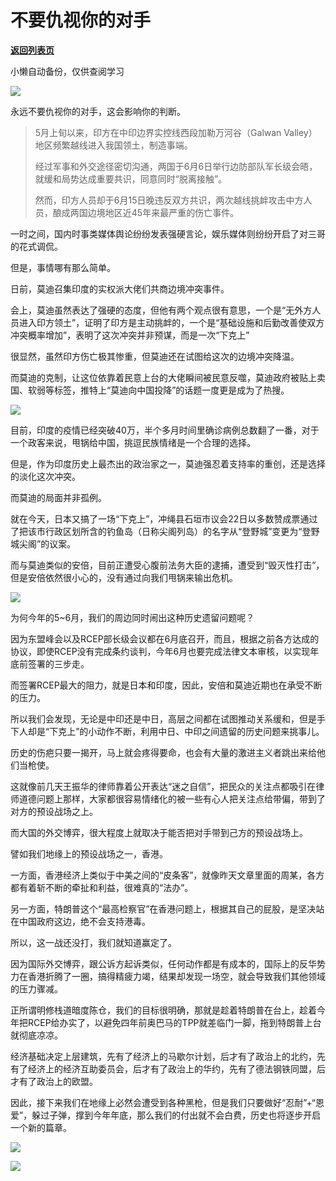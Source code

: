 # 不要仇视你的对手

[**返回列表页**](/gzh/政事堂2019)

小懒自动备份，仅供查阅学习

![](https://mmbiz.qpic.cn/mmbiz_jpg/rxhS23yu8cNpPulcqKjvxxJR7RQf7caUP9uYIUAvsG4SFpXaaicD3P2rUzdZeFxvUaiaCMl7sLtHGuJqY9A1uGxg/640?wx_fmt=jpeg)

  

永远不要仇视你的对手，这会影响你的判断。  

  

> 5月上旬以来，印方在中印边界实控线西段加勒万河谷（Galwan Valley）地区频繁越线进入我国领土，制造事端。
>
>  
>
>
> 经过军事和外交途径密切沟通，两国于6月6日举行边防部队军长级会晤，就缓和局势达成重要共识，同意同时“脱离接触”。
>
>  
>
>
> 然而，印方人员却于6月15日晚违反双方共识，两次越线挑衅攻击中方人员，酿成两国边境地区近45年来最严重的伤亡事件。

  

一时之间，国内时事类媒体舆论纷纷发表强硬言论，娱乐媒体则纷纷开启了对三哥的花式调侃。

  

但是，事情哪有那么简单。  
  

日前，莫迪召集印度的实权派大佬们共商边境冲突事件。

  

会上，莫迪虽然表达了强硬的态度，但他有两个观点很有意思，一个是“无外方人员进入印方领土”，证明了印方是主动挑衅的，一个是“基础设施和后勤改善使双方冲突概率增加”，表明了这次冲突并非预谋，而是一次“下克上”  

  

很显然，虽然印方伤亡极其惨重，但莫迪还在试图给这次的边境冲突降温。  

  

而莫迪的克制，让这位依靠着民意上台的大佬瞬间被民意反噬，莫迪政府被贴上卖国、软弱等标签，推特上“莫迪向中国投降”的话题一度更是成为了热搜。

  

![](https://mmbiz.qpic.cn/mmbiz_png/rxhS23yu8cNpPulcqKjvxxJR7RQf7caU7WlJDViby8NcS3b366tgoB6xaHDhQia6ibKoryjD26kibzz8kZJKHQAdXA/640?wx_fmt=png)

  

目前，印度的疫情已经突破40万，半个多月时间里确诊病例总数翻了一番，对于一个政客来说，甩锅给中国，挑逗民族情绪是一个合理的选择。

  

但是，作为印度历史上最杰出的政治家之一，莫迪强忍着支持率的重创，还是选择的淡化这次冲突。

  

而莫迪的局面并非孤例。

  

就在今天，日本又搞了一场“下克上”，冲绳县石垣市议会22日以多数赞成票通过了把该市行政区划所含的钓鱼岛（日称尖阁列岛）的名字从“登野城”变更为“登野城尖阁”的议案。

  

而与莫迪类似的安倍，目前正遭受心腹前法务大臣的逮捕，遭受到“毁灭性打击”，但是安倍依然很小心的，没有通过向我们甩锅来输出危机。

  

![](https://mmbiz.qpic.cn/mmbiz_jpg/rxhS23yu8cNpPulcqKjvxxJR7RQf7caUkVvtNJBm2htYjZkoyV4hrpBjrZF1NGwl7Qicy20GgUWBMk93DILnRFw/640?wx_fmt=jpeg)

  

为何今年的5~6月，我们的周边同时闹出这种历史遗留问题呢？  

  

因为东盟峰会以及RCEP部长级会议都在6月底召开，而且，根据之前各方达成的协议，即使RCEP没有完成条约谈判，今年6月也要完成法律文本审核，以实现年底前签署的三步走。

  

而签署RCEP最大的阻力，就是日本和印度，因此，安倍和莫迪近期也在承受不断的压力。  

  

所以我们会发现，无论是中印还是中日，高层之间都在试图推动关系缓和，但是手下人却是“下克上”的小动作不断，利用中日、中印之间遗留的历史问题来挑事儿。

  

历史的伤疤只要一揭开，马上就会疼得要命，也会有大量的激进主义者跳出来给他们当枪使。  

  

这就像前几天王振华的律师靠着公开表达“迷之自信”，把民众的关注点都吸引在律师道德问题上那样，大家都很容易情绪化的被一些有心人把关注点给带偏，带到了对方的预设战场之上。

  

而大国的外交博弈，很大程度上就取决于能否把对手带到己方的预设战场上。  

  

譬如我们地缘上的预设战场之一，香港。  

  

一方面，香港经济上类似于中美之间的“皮条客”，就像昨天文章里面的周某，各方都有着斩不断的牵扯和利益，很难真的“法办”。

  

另一方面，特朗普这个“最高检察官”在香港问题上，根据其自己的屁股，是坚决站在中国政府这边，绝不会支持港毒。  

  

所以，这一战还没打，我们就知道赢定了。  

  

因为国际外交博弈，跟公诉方起诉类似，任何动作都是有成本的，国际上的反华势力在香港折腾了一圈，搞得精疲力竭，结果却发现一场空，就会导致我们其他领域的压力骤减。

  

正所谓明修栈道暗度陈仓，我们的目标很明确，那就是趁着特朗普在台上，趁着今年把RCEP给办实了，以避免四年前奥巴马的TPP就差临门一脚，拖到特朗普上台就彻底凉凉。

  

经济基础决定上层建筑，先有了经济上的马歇尔计划，后才有了政治上的北约，先有了经济上的经济互助委员会，后才有了政治上的华约，先有了德法钢铁同盟，后才有了政治上的欧盟。

  

因此，接下来我们在地缘上必然会遭受到各种黑枪，但是我们只要做好“忍耐”+“恩爱”，躲过子弹，撑到今年年底，那么我们的付出就不会白费，历史也将逐步开启一个新的篇章。  

  

![](https://mmbiz.qpic.cn/mmbiz_png/rxhS23yu8cNpPulcqKjvxxJR7RQf7caUQdNVib9oP9icict68YOMo4SEmAG0Y5KToNV8SKlgqTEBmpZtdqp7tJxnQ/640?wx_fmt=png)

  

![](https://mmbiz.qpic.cn/mmbiz_jpg/rxhS23yu8cPp0iaKAfe0ZsWfgGcY72o9Nror8TicrtnlDsqzY7y4Kum4fM3X0FMEGlbvm9HvZUiaETSnLt4DHNLbQ/640?wx_fmt=jpeg)

